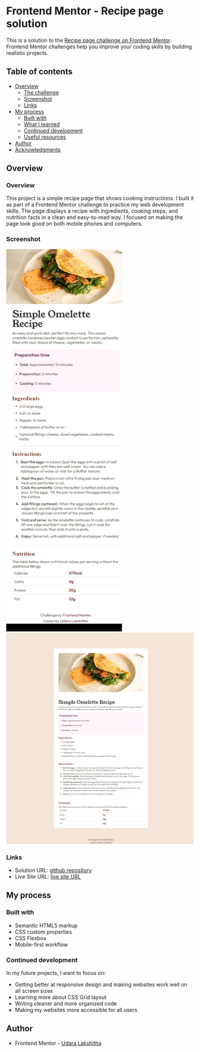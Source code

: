 # Frontend Mentor - Recipe page solution

This is a solution to the [Recipe page challenge on Frontend Mentor](https://www.frontendmentor.io/challenges/recipe-page-KiTsR8QQKm). Frontend Mentor challenges help you improve your coding skills by building realistic projects. 

## Table of contents

- [Overview](#overview)
  - [The challenge](#the-challenge)
  - [Screenshot](#screenshot)
  - [Links](#links)
- [My process](#my-process)
  - [Built with](#built-with)
  - [What I learned](#what-i-learned)
  - [Continued development](#continued-development)
  - [Useful resources](#useful-resources)
- [Author](#author)
- [Acknowledgments](#acknowledgments)


## Overview
### Overview

This project is a simple recipe page that shows cooking instructions. I built it as part of a Frontend Mentor challenge to practice my web development skills. The page displays a recipe with ingredients, cooking steps, and nutrition facts in a clean and easy-to-read way. I focused on making the page look good on both mobile phones and computers.


### Screenshot

![mobile view](<solution/mobile design.jpeg>)
![desktop view](<solution/desktop design.jpeg>)

### Links

- Solution URL: [github repository](https://github.com/UL-code/recipe-page_FM.git)
- Live Site URL: [live site URL](https://ul-code.github.io/recipe-page_FM/)

## My process

### Built with

- Semantic HTML5 markup
- CSS custom properties
- CSS Flexbox
- Mobile-first workflow


### Continued development

In my future projects, I want to focus on:

- Getting better at responsive design and making websites work well on all screen sizes
- Learning more about CSS Grid layout
- Writing cleaner and more organized code
- Making my websites more accessible for all users


## Author

- Frontend Mentor - [Udara Lakshitha](https://www.frontendmentor.io/profile/UL-code)



